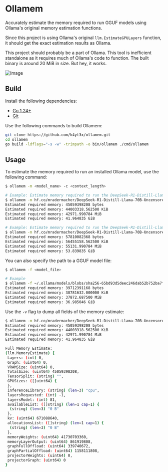 # Ollamem

Accurately estimate the memory required to run GGUF models using Ollama's original memory estimation functions.

Since this project is using Ollama's original `llm.EstimateGPULayers` function, it should get the exact estimation results as Ollama.

This project should probably be a part of Ollama. This tool is inefficient standalone as it requires much of Ollama's code to function. The built binary is around 20 MiB in size. But hey, it works.

![Image](https://github.com/user-attachments/assets/00a99945-4ffe-437f-b4b0-f6bc5d817158)

## Build

Install the following dependencies:

- [Go 1.24+](https://golang.org/dl/)
- [Git](https://git-scm.com/downloads)

Use the following commands to build Ollamem:

```bash
git clone https://github.com/k4yt3x/ollamem.git
cd ollamem
go build -ldflags="-s -w" -trimpath -o bin/ollamem ./cmd/ollamem
```

## Usage

To estimate the memory required to run an installed Ollama model, use the following command:

```bash
$ ollamem -m <model_name> -c <context_length>

# Example: Estimate memory required to run the DeepSeek-R1-Distill-Llama-70B-Uncensored-i1 model with a context length of 2048
$ ollamem -m hf.co/mradermacher/DeepSeek-R1-Distill-Llama-70B-Uncensored-i1-GGUF:Q4_K_M
Estimated required memory: 45059398208 bytes
Estimated required memory: 44003318.562500 KiB
Estimated required memory: 42971.990784 MiB
Estimated required memory: 41.964835 GiB

# Example: Estimate memory required to run the DeepSeek-R1-Distill-Llama-70B-Uncensored-i1 model with a context length of 40960
$ ollamem -m hf.co/mradermacher/DeepSeek-R1-Distill-Llama-70B-Uncensored-i1-GGUF:Q4_K_M -c 40960
Estimated required memory: 57810082368 bytes
Estimated required memory: 56455158.562500 KiB
Estimated required memory: 55131.990784 MiB
Estimated required memory: 53.839835 GiB
```

You can also specify the path to a GGUF model file:

```bash
$ ollamem -f <model_file>

# Example
$ ollamem -f ~/.ollama/models/blobs/sha256-65bd93d5deec246dab52b752ba7f37182a1aedb69bd1be364979abe087905363
Estimated required memory: 39712391168 bytes
Estimated required memory: 38781632.000000 KiB
Estimated required memory: 37872.687500 MiB
Estimated required memory: 36.985046 GiB
```

Use the `-v` flag to dump all fields of the memory estimate:

```bash
$ ollamem -m hf.co/mradermacher/DeepSeek-R1-Distill-Llama-70B-Uncensored-i1-GGUF:Q4_K_M -v
Estimated required memory: 45059398208 bytes
Estimated required memory: 44003318.562500 KiB
Estimated required memory: 42971.990784 MiB
Estimated required memory: 41.964835 GiB

Full Memory Estimate:
(llm.MemoryEstimate) {
 Layers: (int) 0,
 Graph: (uint64) 0,
 VRAMSize: (uint64) 0,
 TotalSize: (uint64) 45059398208,
 TensorSplit: (string) "",
 GPUSizes: ([]uint64) {
 },
 inferenceLibrary: (string) (len=3) "cpu",
 layersRequested: (int) -1,
 layersModel: (int) 81,
 availableList: ([]string) (len=1 cap=1) {
  (string) (len=3) "0 B"
 },
 kv: (uint64) 671088640,
 allocationsList: ([]string) (len=1 cap=1) {
  (string) (len=3) "0 B"
 },
 memoryWeights: (uint64) 41730703360,
 memoryLayerOutput: (uint64) 861919808,
 graphFullOffload: (uint64) 339740672,
 graphPartialOffload: (uint64) 1158111808,
 projectorWeights: (uint64) 0,
 projectorGraph: (uint64) 0
}
```
